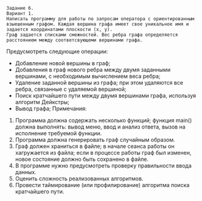 	Задание 6.
	Вариант 1.
	Написать программу для работы по запросам оператора с ориентированным взыешенным графом. Каждая вершина графа имеет свое уникальное имя и задается координатами плоскости (х, у).
	Граф задается списками смежностей. Вес ребра графа определяется расстоянием между соответсвующеми вершинами графа.
 Предусмотреть следующие операции:
 - Добавление новой вершины в граф;
 - Добавления в граф нового ребра между двумя заданными вершинами, с необходимым вычислением веса ребра;
 - Удаление заданной вершины из графа; при этом удаляются все ребра, связанные с удаляемой вершиной;
 - Поиск кратчайшего пути между двумя вершинами графа, используя алгоритм Дейкстры;
 - Вывод графа;
	Примечания:
1. Программа должна содержать несколько функций; функция main() должна выполнять: вывод меню, ввод и анализ ответа, вызов на исполнение требуемой функции.
2. Программа должна генерировать граф случайным образом.
3. Граф должен храниться в файле; в начале сеанса работы он хагружается из файла; если в процессе работы граф был изменен, новое состояние должно быть сохранено в файле.
4. В программе нужно предусмотреть проверку правильности ввода данных.
5. Оценить сложность реализованных алгоритмов.
6. Провести таймирование (или профилирование) алгоритма поиска кратчайшего пути.